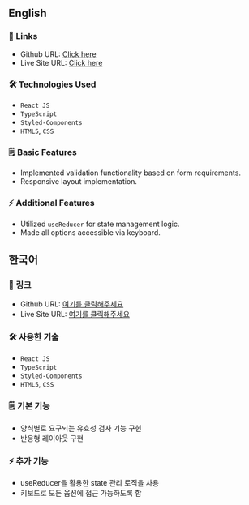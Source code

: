 ## English

### 🔗 Links

- Github URL: [Click here](https://github.com/tripkmin/multiform)
- Live Site URL: [Click here](https://multiform-chi.vercel.app)

### 🛠️ Technologies Used

- `React JS`
- `TypeScript`
- `Styled-Components`
- `HTML5`, `CSS`

### 🗒️ Basic Features

- Implemented validation functionality based on form requirements.
- Responsive layout implementation.

### ⚡ Additional Features

- Utilized `useReducer` for state management logic.
- Made all options accessible via keyboard.

## 한국어

### 🔗 링크

- Github URL: [여기를 클릭해주세요](https://github.com/tripkmin/multiform)
- Live Site URL: [여기를 클릭해주세요](https://multiform-chi.vercel.app)

### 🛠️ 사용한 기술

- `React JS`
- `TypeScript`
- `Styled-Components`
- `HTML5`, `CSS`

### 🗒️ 기본 기능

- 양식별로 요구되는 유효성 검사 기능 구현
- 반응형 레이아웃 구현

### ⚡ 추가 기능

- useReducer을 활용한 state 관리 로직을 사용
- 키보드로 모든 옵션에 접근 가능하도록 함
